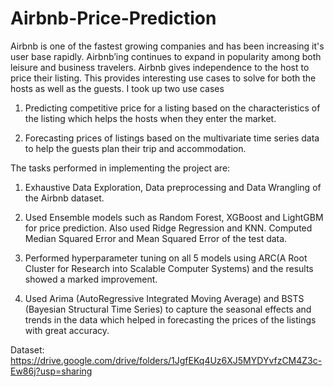 # Airbnb-Price-Prediction
Airbnb is one of the fastest growing companies and has been increasing it's user base rapidly. Airbnb’ing continues to expand in popularity among both leisure and business travelers. Airbnb gives independence to the host to price their listing. This provides interesting use cases to solve for both the hosts as well as the guests. I took up two use cases

1) Predicting competitive price for a listing based on the characteristics of the listing which helps the hosts when they enter the market.

2) Forecasting prices of listings based on the multivariate time series data to help the guests plan their trip and accommodation.

The tasks performed in implementing the project are:

1. Exhaustive Data Exploration, Data preprocessing and Data Wrangling of the Airbnb dataset.

2. Used Ensemble models such as Random Forest, XGBoost and LightGBM for price prediction. Also used Ridge Regression and KNN. Computed Median Squared Error and Mean Squared Error of the test data.

3. Performed hyperparameter tuning on all 5 models using ARC(A Root Cluster for Research into Scalable Computer Systems) and the results showed a marked improvement.

4. Used Arima (AutoRegressive Integrated Moving Average) and BSTS (Bayesian Structural Time Series) to capture the seasonal effects and trends in the data which helped in forecasting the prices of the listings with great accuracy.


Dataset: https://drive.google.com/drive/folders/1JgfEKq4Uz6XJ5MYDYvfzCM4Z3c-Ew86j?usp=sharing
